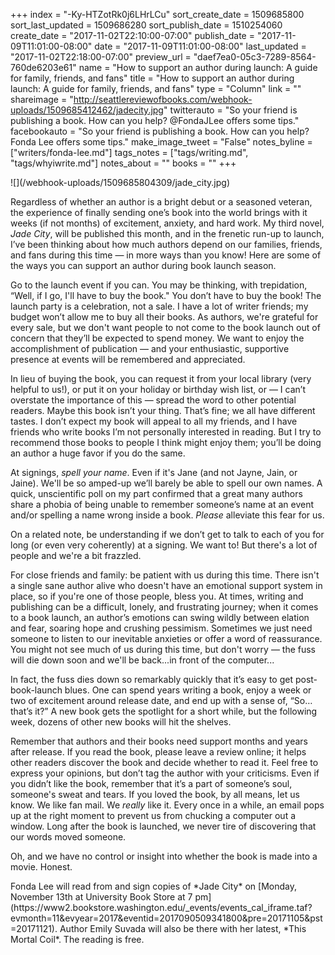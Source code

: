 +++
index = "-Ky-HTZotRk0j6LHrLCu"
sort_create_date = 1509685800
sort_last_updated = 1509686280
sort_publish_date = 1510254060
create_date = "2017-11-02T22:10:00-07:00"
publish_date = "2017-11-09T11:01:00-08:00"
date = "2017-11-09T11:01:00-08:00"
last_updated = "2017-11-02T22:18:00-07:00"
preview_url = "daef7ea0-05c3-7289-8564-760de6203e61"
name = "How to support an author during launch: A guide for family, friends, and fans"
title = "How to support an author during launch: A guide for family, friends, and fans"
type = "Column"
link = ""
shareimage = "http://seattlereviewofbooks.com/webhook-uploads/1509685412462/jadecity.jpg"
twitterauto = "So your friend is publishing a book. How can you help? @FondaJLee offers some tips."
facebookauto = "So your friend is publishing a book. How can you help? Fonda Lee offers some tips."
make_image_tweet = "False"
notes_byline = ["writers/fonda-lee.md"]
tags_notes = ["tags/writing.md", "tags/whyiwrite.md"]
notes_about = ""
books = ""
+++
<p class="image-left">![](/webhook-uploads/1509685804309/jade_city.jpg)</p>

Regardless of whether an author is a bright debut or a seasoned veteran, the experience of finally sending one’s book into the world brings with it weeks (if not months) of excitement, anxiety, and hard work. My third novel, *Jade City*, will be published this month, and in the frenetic run-up to launch, I’ve been thinking about how much authors depend on our families, friends, and fans during this time — in more ways than you know! Here are some of the ways you can support an author during book launch season. 

Go to the launch event if you can. You may be thinking, with trepidation, “Well, if I go, I'll have to buy the book." You don’t have to buy the book! The launch party is a celebration, not a sale. I have a lot of writer friends; my budget won’t allow me to buy all their books. As authors, we're grateful for every sale, but we don't want people to not come to the book launch out of concern that they’ll be expected to spend money. We want to enjoy the accomplishment of publication — and your enthusiastic, supportive presence at events will be remembered and appreciated.  

In lieu of buying the book, you can request it from your local library (very helpful to us!), or put it on your holiday or birthday wish list, or — I can’t overstate the importance of this — spread the word to other potential readers. Maybe this book isn’t your thing. That’s fine; we all have different tastes. I don’t expect my book will appeal to all my friends, and I have friends who write books I’m not personally interested in reading. But I try to recommend those books to people I think might enjoy them; you’ll be doing an author a huge favor if you do the same. 

At signings, *spell your name*. Even if it's Jane (and not Jayne, Jain, or Jaine). We'll be so amped-up we’ll barely be able to spell our own names. A quick, unscientific poll on my part confirmed that a great many authors share a phobia of being unable to remember someone’s name at an event and/or spelling a name wrong inside a book. *Please* alleviate this fear for us. 

On a related note, be understanding if we don’t get to talk to each of you for long (or even very coherently) at a signing. We want to! But there's a lot of people and we're a bit frazzled.

For close friends and family: be patient with us during this time. There isn't a single sane author alive who doesn't have an emotional support system in place, so if you're one of those people, bless you. At times, writing and publishing can be a difficult, lonely, and frustrating journey; when it comes to a book launch, an author’s emotions can swing wildly between elation and fear, soaring hope and crushing pessimism. Sometimes we just need someone to listen to our inevitable anxieties or offer a word of reassurance. You might not see much of us during this time, but don't worry — the fuss will die down soon and we'll be back...in front of the computer...

In fact, the fuss dies down so remarkably quickly that it’s easy to get post-book-launch blues. One can spend years writing a book, enjoy a week or two of excitement around release date, and end up with a sense of, “So…that’s it?” A new book gets the spotlight for a short while, but the following week, dozens of other new books will hit the shelves. 

Remember that authors and their books need support months and years after release. If you read the book, please leave a review online; it helps other readers discover the book and decide whether to read it. Feel free to express your opinions, but don’t tag the author with your criticisms. Even if you didn’t like the book, remember that it’s a part of someone’s soul, someone's sweat and tears. If you loved the book, by all means, let us know. We like fan mail. We *really* like it. Every once in a while, an email pops up at the right moment to prevent us from chucking a computer out a window. Long after the book is launched, we never tire of discovering that our words moved someone.

Oh, and we have no control or insight into whether the book is made into a movie. Honest.

<p class="footer">Fonda Lee will read from and sign copies of *Jade City* on [Monday, November 13th at University Book Store at 7 pm](https://www2.bookstore.washington.edu/_events/events_cal_iframe.taf?evmonth=11&evyear=2017&eventid=2017090509341800&pre=20171105&pst=20171121). Author Emily Suvada will also be there with her latest, *This Mortal Coil*. The reading is free.</p>



